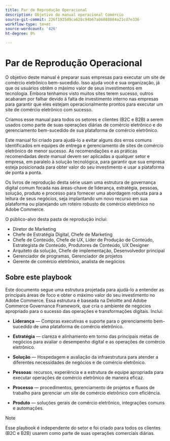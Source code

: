 ```yaml
---
title: Par de Reprodução Operacional
description: Objetivo do manual operacional Comércio
source-git-commit: 226f1925d9ca628c94b67a86888084a21cd7e336
workflow-type: tm+mt
source-wordcount: '426'
ht-degree: 0%

---
```



# Par de Reprodução Operacional

O objetivo deste manual é preparar suas empresas para executar um site de comércio eletrônico bem-sucedido. Isso ajuda você e sua organização, já que os usuários obtêm o máximo valor de seus investimentos em tecnologia. Embora tenhamos visto muitos sites terem sucesso, outros acabaram por falhar devido à falta de investimento interno nas empresas para garantir que eles estejam operacionalmente prontos para executar um site de comércio eletrônico com sucesso.

Criamos esse manual para todos os setores e clientes (B2C e B2B) a serem usados como parte de suas operações diárias de comércio eletrônico e do gerenciamento bem-sucedido de sua plataforma de comércio eletrônico.

Este manual foi criado para ajudá-lo a evitar alguns dos erros comuns identificados em equipes de entrega e gerenciamento de sites de comércio eletrônico de menor sucesso. As recomendações e as práticas recomendadas deste manual devem ser aplicadas a qualquer setor e empresa, em paralelo à solução tecnológica, para garantir que sua empresa esteja posicionada para obter valor do seu investimento e usar a plataforma de ponta a ponta.

Os livros de reprodução desta série usam uma estrutura de governança digital comum focada nas áreas-chave de liderança, estratégia, pessoas, solução, produto e processo para fornecer uma abordagem robusta para a leitura de seus negócios, seja implantando um novo recurso em sua plataforma ou planejando um roteiro robusto de comércio eletrônico no Adobe Commerce.

O público-alvo desta pasta de reprodução inclui:

- Diretor de Marketing
- Chefe de Estratégia Digital, Chefe de Marketing
- Chefe de Conteúdo, Chefe de UX, Líder de Produção de Conteúdo, Estrategista de Conteúdo, Produtores de Conteúdo, UX Designer
- Arquiteto da solução, Chefe de implementação, Desenvolvedor principal
- Gerenciador de programas, Gerenciador de projetos
- Gerente de comércio eletrônico, analista de negócios

## Sobre este playbook

Este documento segue uma estrutura projetada para ajudá-lo a entender as principais áreas de foco e obter o máximo valor do seu investimento no Adobe Commerce. Essa estrutura é baseada na Deloitte and Adobe Commerce Governance Framework, que cria o ambiente de negócios apropriado para o sucesso das operações e transformações digitais. Inclui:

- **Liderança** — Compras executivas e suporte para o gerenciamento bem-sucedido de uma plataforma de comércio eletrônico.

- **Estratégia** — clareza e alinhamento em torno das principais metas de negócios para avaliar o desempenho digital e as operações de comércio eletrônico.

- **Solução** — Hospedagem e avaliação da infraestrutura para atender a diferentes necessidades de negócios e de comércio eletrônico.

- **Pessoas**: recursos, experiência e a estrutura de equipe apropriada para executar operações de comércio eletrônico de maneira eficaz.

- **Processo** — procedimentos, gerenciamento de projetos e fluxos de trabalho para gerenciar um site de comércio eletrônico com eficiência.

- **Produto** — soluções gerais de comércio eletrônico, integrações comuns e automações.

>[!NOTE]
>
>Esse playbook é independente do setor e foi criado para todos os clientes (B2C e B2B) usarem como parte de suas operações comerciais diárias.
